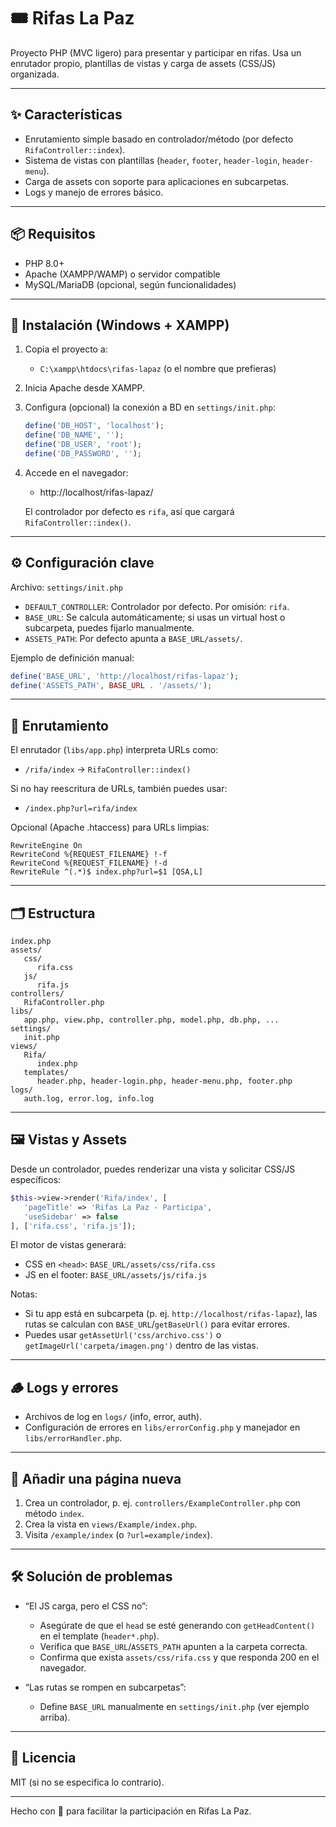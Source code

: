 # 🎟️ Rifas La Paz

Proyecto PHP (MVC ligero) para presentar y participar en rifas. Usa un enrutador propio, plantillas de vistas y carga de assets (CSS/JS) organizada.

---

## ✨ Características

- Enrutamiento simple basado en controlador/método (por defecto `RifaController::index`).
- Sistema de vistas con plantillas (`header`, `footer`, `header-login`, `header-menu`).
- Carga de assets con soporte para aplicaciones en subcarpetas.
- Logs y manejo de errores básico.

---

## 📦 Requisitos

- PHP 8.0+
- Apache (XAMPP/WAMP) o servidor compatible
- MySQL/MariaDB (opcional, según funcionalidades)

---

## 🚀 Instalación (Windows + XAMPP)

1. Copia el proyecto a:

   - `C:\xampp\htdocs\rifas-lapaz` (o el nombre que prefieras)

2. Inicia Apache desde XAMPP.

3. Configura (opcional) la conexión a BD en `settings/init.php`:

   ```php
   define('DB_HOST', 'localhost');
   define('DB_NAME', '');
   define('DB_USER', 'root');
   define('DB_PASSWORD', '');
   ```

4. Accede en el navegador:

   - http://localhost/rifas-lapaz/

   El controlador por defecto es `rifa`, así que cargará `RifaController::index()`.

---

## ⚙️ Configuración clave

Archivo: `settings/init.php`

- `DEFAULT_CONTROLLER`: Controlador por defecto. Por omisión: `rifa`.
- `BASE_URL`: Se calcula automáticamente; si usas un virtual host o subcarpeta, puedes fijarlo manualmente.
- `ASSETS_PATH`: Por defecto apunta a `BASE_URL/assets/`.

Ejemplo de definición manual:

```php
define('BASE_URL', 'http://localhost/rifas-lapaz');
define('ASSETS_PATH', BASE_URL . '/assets/');
```

---

## 🧭 Enrutamiento

El enrutador (`libs/app.php`) interpreta URLs como:

- `/rifa/index` → `RifaController::index()`

Si no hay reescritura de URLs, también puedes usar:

- `/index.php?url=rifa/index`

Opcional (Apache .htaccess) para URLs limpias:

```
RewriteEngine On
RewriteCond %{REQUEST_FILENAME} !-f
RewriteCond %{REQUEST_FILENAME} !-d
RewriteRule ^(.*)$ index.php?url=$1 [QSA,L]
```

---

## 🗂️ Estructura

```
index.php
assets/
   css/
      rifa.css
   js/
      rifa.js
controllers/
   RifaController.php
libs/
   app.php, view.php, controller.php, model.php, db.php, ...
settings/
   init.php
views/
   Rifa/
      index.php
   templates/
      header.php, header-login.php, header-menu.php, footer.php
logs/
   auth.log, error.log, info.log
```

---

## 🖼️ Vistas y Assets

Desde un controlador, puedes renderizar una vista y solicitar CSS/JS específicos:

```php
$this->view->render('Rifa/index', [
   'pageTitle' => 'Rifas La Paz - Participa',
   'useSidebar' => false
], ['rifa.css', 'rifa.js']);
```

El motor de vistas generará:

- CSS en `<head>`: `BASE_URL/assets/css/rifa.css`
- JS en el footer: `BASE_URL/assets/js/rifa.js`

Notas:

- Si tu app está en subcarpeta (p. ej. `http://localhost/rifas-lapaz`), las rutas se calculan con `BASE_URL`/`getBaseUrl()` para evitar errores.
- Puedes usar `getAssetUrl('css/archivo.css')` o `getImageUrl('carpeta/imagen.png')` dentro de las vistas.

---

## 🪵 Logs y errores

- Archivos de log en `logs/` (info, error, auth).
- Configuración de errores en `libs/errorConfig.php` y manejador en `libs/errorHandler.php`.

---

## 🧩 Añadir una página nueva

1. Crea un controlador, p. ej. `controllers/ExampleController.php` con método `index`.
2. Crea la vista en `views/Example/index.php`.
3. Visita `/example/index` (o `?url=example/index`).

---

## 🛠️ Solución de problemas

- “El JS carga, pero el CSS no”:

  - Asegúrate de que el `head` se esté generando con `getHeadContent()` en el template (`header*.php`).
  - Verifica que `BASE_URL`/`ASSETS_PATH` apunten a la carpeta correcta.
  - Confirma que exista `assets/css/rifa.css` y que responda 200 en el navegador.

- “Las rutas se rompen en subcarpetas”:
  - Define `BASE_URL` manualmente en `settings/init.php` (ver ejemplo arriba).

---

## 📄 Licencia

MIT (si no se especifica lo contrario).

---

Hecho con 💙 para facilitar la participación en Rifas La Paz.
